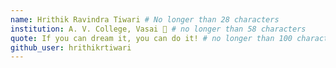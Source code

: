 ```yaml
---
name: Hrithik Ravindra Tiwari # No longer than 28 characters
institution: A. V. College, Vasai 🚩 # no longer than 58 characters
quote: If you can dream it, you can do it! # no longer than 100 characters, avoid using quotes(") to guarantee the format remains the same.
github_user: hrithikrtiwari
---
```

